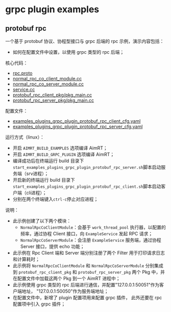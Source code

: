 # grpc plugin examples

## protobuf rpc

一个基于 protobuf 协议、协程型接口与 grpc 后端的 rpc 示例，演示内容包括：
- 如何在配置文件中设置，以使用 grpc 类型的 rpc 后端；



核心代码：
- [rpc.proto](../../../protocols/example/rpc.proto)
- [normal_rpc_co_client_module.cc](./module/normal_rpc_co_client_module/normal_rpc_co_client_module.cc)
- [normal_rpc_co_server_module.cc](./module/normal_rpc_co_server_module/normal_rpc_co_server_module.cc)
- [service.cc](./module/normal_rpc_co_server_module/service.cc)
- [protobuf_rpc_client_pkg/pkg_main.cc](./pkg/protobuf_rpc_client_pkg/pkg_main.cc)
- [protobuf_rpc_server_pkg/pkg_main.cc](./pkg/protobuf_rpc_server_pkg/pkg_main.cc)


配置文件：
- [examples_plugins_grpc_plugin_protobuf_rpc_client_cfg.yaml](./install/linux/bin/cfg/examples_plugins_grpc_plugin_protobuf_rpc_client_cfg.yaml)
- [examples_plugins_grpc_plugin_protobuf_rpc_server_cfg.yaml](./install/linux/bin/cfg/examples_plugins_grpc_plugin_protobuf_rpc_server_cfg.yaml)


运行方式（linux）：
- 开启 `AIMRT_BUILD_EXAMPLES` 选项编译 AimRT；
- 开启 `AIMRT_BUILD_GRPC_PLUGIN` 选项编译 AimRT；
- 编译成功后在终端运行 build 目录下`start_examples_plugins_grpc_plugin_protobuf_rpc_server.sh`脚本启动服务端（srv进程）；
- 开启新的终端运行 build 目录下`start_examples_plugins_grpc_plugin_protobuf_rpc_client.sh`脚本启动客户端（cli进程）；
- 分别在两个终端键入`ctrl-c`停止对应进程；


说明：
- 此示例创建了以下两个模块：
  - `NormalRpcCoClientModule`：会基于 `work_thread_pool` 执行器，以配置的频率，通过协程 Client 接口，向 `ExampleService` 发起 RPC 请求；
  - `NormalRpcCoServerModule`：会注册 `ExampleService` 服务端，通过协程 Server 接口，提供 echo 功能；
- 此示例在 Rpc Client 端和 Server 端分别注册了两个 Filter 用于打印请求日志和计算耗时；
- 此示例将 `NormalRpcCoClientModule` 和 `NormalRpcCoServerModule` 分别集成到 `protobuf_rpc_client_pkg` 和 `protobuf_rpc_server_pkg` 两个 Pkg 中，并在配置文件中加载这两个 Pkg 到一个 AimRT 进程中；
- 此示例使用 grpc 类型的 rpc 后端进行通信，并配置"127.0.0.1:50051"作为客户端地址， "127.0.0.1:50050"作为服务端地址；
- 在配置文件中，新增了 plugin 配置项用来配置 grpc 插件， 此外还要在 rpc 配置项中引入 grpc 插件；




